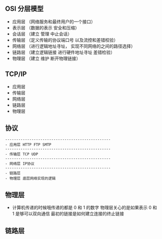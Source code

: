 ## OSI 分层模型

- 应用层 （网络服务和最终用户的一个接口）
- 表示层 （数据的表示 安全和压缩）
- 会话层 （建立 管理 中止会话）
- 传输层 （定义传输的协议端口号 以及流控和差错校验）
- 网络层 （进行逻辑地址寻址， 实现不同网络的之间的路径选择）
- 链路层 （建立逻辑链接 进行硬件地址寻址 差错检验）
- 物理层 （建立 维护 断开物理链接）

## TCP/IP

- 应用层
- 传输层
- 网络层
- 链路层
- 物理层

## 协议

```
------------------------------------------------
- 应用层 HTTP FTP SMTP
------------------------------------------------
- 传输层 TCP UDP
------------------------------------------------
- 网络层 IP协议
------------------------------------------------
- 链路层
- 物理层 底层网络实现的逻辑
```

## 物理层

- 计算机传递的时候哦传递的都是 0 和 1 的数字 物理层关心的是如果表示 0 和 1 是够可以双向通信 最初的链接是如何建立连接的终止链接

## 链路层
